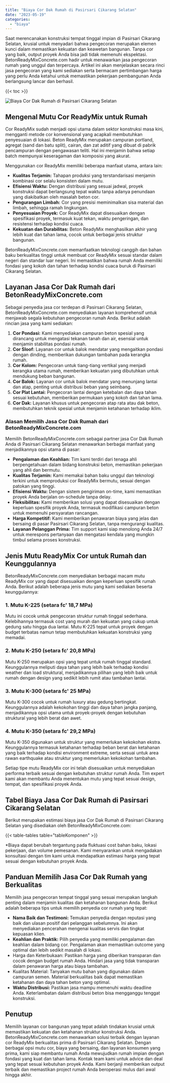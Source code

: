 ```yaml
---
title: "Biaya Cor Dak Rumah di Pasirsari Cikarang Selatan"
date: "2023-05-19"
categories: 
  - "biaya"
---
```


Saat merencanakan konstruksi tempat tinggal impian di Pasirsari Cikarang Selatan, krusial untuk menyadari bahwa pengecoran merupakan elemen kunci dalam memastikan kekuatan dan keawetan bangunan. Tanpa cor yang baik, output proyek Anda bisa jadi tidak memenuhi ekspektasi. BetonReadyMixConcrete.com hadir untuk menawarkan jasa pengecoran rumah yang unggul dan terpercaya. Artikel ini akan menjelaskan secara rinci jasa pengecoran yang kami sediakan serta bermacam pertimbangan harga yang perlu Anda ketahui untuk memastikan pekerjaan pembangunan Anda berlangsung lancar dan berhasil.

{{< toc >}}

![Biaya Cor Dak Rumah di Pasirsari Cikarang Selatan](https://betoncor8.github.io/cor/harga-beton-readymix-concrete%20(18).png)

## Mengenal Mutu Cor ReadyMix untuk Rumah

Cor ReadyMix sudah menjadi opsi utama dalam sektor konstruksi masa kini, mengganti metode cor konvensional yang acapkali membutuhkan penyesuaian di lokasi. Beton ReadyMix merupakan campuran portland, agregat (sand dan batu split), cairan, dan zat aditif yang dibuat di pabrik pencampuran dengan pengawasan teliti. Hal ini menjamin bahwa setiap batch mempunyai keseragaman dan komposisi yang akurat.

Menggunakan cor ReadyMix memiliki beberapa manfaat utama, antara lain:

- **Kualitas Terjamin:** Tahapan produksi yang terstandarisasi menjamin kombinasi cor selalu konsisten dalam mutu.
- **Efisiensi Waktu:** Dengan distribusi yang sesuai jadwal, proyek konstruksi dapat berlangsung tepat waktu tanpa adanya penundaan yang diakibatkan oleh masalah beton cor.
- **Pengurangan Limbah:** Cor yang presisi meminimalkan sisa material dan limbah, sehingga ramah lingkungan.
- **Penyesuaian Proyek:** Cor ReadyMix dapat disesuaikan dengan spesifikasi proyek, termasuk kuat tekan, waktu pengeringan, dan resistensi terhadap kondisi cuaca.
- **Kekuatan dan Durabilitas:** Beton ReadyMix menghasilkan akhir yang lebih kuat dan tahan lama, cocok untuk berbagai jenis struktur bangunan.

BetonReadyMixConcrete.com memanfaatkan teknologi canggih dan bahan baku berkualitas tinggi untuk membuat cor ReadyMix sesuai standar dalam negeri dan standar luar negeri. Ini memastikan bahwa rumah Anda memiliki fondasi yang kokoh dan tahan terhadap kondisi cuaca buruk di Pasirsari Cikarang Selatan.

## Layanan Jasa Cor Dak Rumah dari BetonReadyMixConcrete.com

Sebagai penyedia jasa cor terdepan di Pasirsari Cikarang Selatan, BetonReadyMixConcrete.com menyediakan layanan komprehensif untuk menjawab segala kebutuhan pengecoran rumah Anda. Berikut adalah rincian jasa yang kami sediakan:

1. **Cor Pondasi:** Kami menyediakan campuran beton spesial yang dirancang untuk mengatasi tekanan tanah dan air, esensial untuk menjamin stabilitas pondasi rumah.
2. **Cor Sloof:** Layanan cor untuk balok mendatar yang mengaitkan pondasi dengan dinding, memberikan dukungan tambahan pada kerangka rumah.
3. **Cor Kolom:** Pengecoran untuk tiang-tiang vertikal yang menjadi kerangka utama rumah, memberikan kekuatan yang dibutuhkan untuk mendukung beban bangunan.
4. **Cor Balok:** Layanan cor untuk balok mendatar yang menunjang lantai dan atap, penting untuk distribusi beban yang seimbang.
5. **Cor Plat Lantai:** Pengecoran lantai dengan ketebalan dan daya tahan sesuai kebutuhan, memberikan permukaan yang kokoh dan tahan lama.
6. **Cor Dak:** Layanan khusus untuk pengecoran atap rata atau dak beton, membutuhkan teknik spesial untuk menjamin ketahanan terhadap iklim.

### Alasan Memilih Jasa Cor Dak Rumah dari BetonReadyMixConcrete.com

Memilih BetonReadyMixConcrete.com sebagai partner jasa Cor Dak Rumah Anda di Pasirsari Cikarang Selatan menawarkan berbagai manfaat yang menjadikannya opsi utama di pasar:

- **Pengalaman dan Keahlian:** Tim kami terdiri dari tenaga ahli berpengetahuan dalam bidang konstruksi beton, memastikan pekerjaan yang ahli dan bermutu.
- **Kualitas Terjamin:** Kami memakai bahan baku unggul dan teknologi terkini untuk memproduksi cor ReadyMix bermutu, sesuai dengan patokan yang tinggi.
- **Efisiensi Waktu:** Dengan sistem pengiriman on-time, kami memastikan proyek Anda berjalan on-schedule tanpa delay.
- **Fleksibilitas:** Kami memberikan solusi yang dapat disesuaikan dengan keperluan spesifik proyek Anda, termasuk modifikasi campuran beton untuk memenuhi persyaratan rancangan.
- **Harga Kompetitif:** Kami memberikan penawaran biaya yang jelas dan bersaing di pasar Pasirsari Cikarang Selatan, tanpa mengurangi kualitas.
- **Layanan Pelanggan Prima:** Tim support kami siap menolong Anda 24/7 untuk merespons pertanyaan dan mengatasi kendala yang mungkin timbul selama proses konstruksi.

## Jenis Mutu ReadyMix Cor untuk Rumah dan Keunggulannya

BetonReadyMixConcrete.com menyediakan berbagai macam mutu ReadyMix cor yang dapat disesuaikan dengan keperluan spesifik rumah Anda. Berikut adalah beberapa jenis mutu yang kami sediakan beserta keunggulannya:

### 1\. Mutu K-225 (setara fc' 18,7 MPa)

Mutu ini cocok untuk pengecoran struktur rumah tinggal sederhana. Kelebihannya termasuk cost yang murah dan kekuatan yang cukup untuk gedung satu hingga dua lantai. Mutu K-225 tepat untuk proyek dengan budget terbatas namun tetap membutuhkan kekuatan konstruksi yang memadai.

### 2\. Mutu K-250 (setara fc' 20,8 MPa)

Mutu K-250 merupakan opsi yang tepat untuk rumah tinggal standard. Keunggulannya meliputi daya tahan yang lebih baik terhadap kondisi weather dan load struktural, menjadikannya pilihan yang lebih baik untuk rumah dengan design yang sedikit lebih rumit atau tambahan lantai.

### 3\. Mutu K-300 (setara fc' 25 MPa)

Mutu K-300 cocok untuk rumah luxury atau gedung bertingkat. Keunggulannya adalah kekokohan tinggi dan daya tahan jangka panjang, menjadikannya opsi utama untuk proyek-proyek dengan kebutuhan struktural yang lebih berat dan awet.

### 4\. Mutu K-350 (setara fc' 29,2 MPa)

Mutu K-350 digunakan untuk struktur yang memerlukan kekokohan ekstra. Keunggulannya termasuk ketahanan terhadap beban berat dan ketahanan yang baik terhadap kondisi environment extreme, serta sesuai untuk area rawan earthquake atau struktur yang memerlukan kekokohan tambahan.

Setiap tipe mutu ReadyMix cor ini telah disesuaikan untuk menyediakan performa terbaik sesuai dengan kebutuhan struktur rumah Anda. Tim expert kami akan membantu Anda menentukan mutu yang tepat sesuai design, tempat, dan spesifikasi proyek Anda.

## Tabel Biaya Jasa Cor Dak Rumah di Pasirsari Cikarang Selatan

Berikut merupakan estimasi biaya jasa Cor Dak Rumah di Pasirsari Cikarang Selatan yang disediakan oleh BetonReadyMixConcrete.com:

{{< table-tables table="tableKomponen" >}}

\*Biaya dapat berubah tergantung pada fluktuasi cost bahan baku, lokasi pekerjaan, dan volume pemesanan. Kami menyarankan untuk mengadakan konsultasi dengan tim kami untuk mendapatkan estimasi harga yang tepat sesuai dengan kebutuhan proyek Anda.

## Panduan Memilih Jasa Cor Dak Rumah yang Berkualitas

Memilih jasa pengecoran tempat tinggal yang sesuai merupakan langkah penting dalam menjamin kualitas dan ketahanan bangunan Anda. Berikut adalah beberapa tips untuk memilih penyedia cor rumah yang tepat:

- **Nama Baik dan Testimoni:** Temukan penyedia dengan reputasi yang baik dan ulasan positif dari pelanggan sebelumnya. Ini akan menyediakan pencerahan mengenai kualitas servis dan tingkat kepuasan klien.
- **Keahlian dan Praktik:** Pilih penyedia yang memiliki pengalaman dan keahlian dalam bidang cor. Pengalaman akan memastikan outcome yang optimal dan lebih sedikit masalah di lokasi.
- Harga dan Keterbukaan: Pastikan harga yang diberikan transparan dan cocok dengan budget rumah Anda. Hindari jasa yang tidak transparan dalam penawaran harga atau biaya tambahan.
- Kualitas Material: Tanyakan mutu bahan yang digunakan dalam campuran semen. Material berkualitas baik dapat memastikan ketahanan dan daya tahan beton yang optimal.
- **Waktu Distribusi:** Pastikan jasa mampu memenuhi waktu deadline Anda. Keterlambatan dalam distribusi beton bisa mengganggu tenggat konstruksi.

## Penutup

Memilih layanan cor bangunan yang tepat adalah tindakan krusial untuk memastikan kekuatan dan ketahanan struktur konstruksi Anda. BetonReadyMixConcrete.com menawarkan solusi terbaik dengan layanan cor ReadyMix berkualitas prima di Pasirsari Cikarang Selatan. Dengan berbagai opsi mutu cor, biaya yang bersaing, dan layanan konsumen yang prima, kami siap membantu rumah Anda mewujudkan rumah impian dengan fondasi yang kuat dan tahan lama. Kontak team kami untuk advice dan deal yang tepat sesuai kebutuhan proyek Anda. Kami berjanji memberikan output terbaik dan memastikan project rumah Anda beroperasi mulus dari awal hingga akhir.
